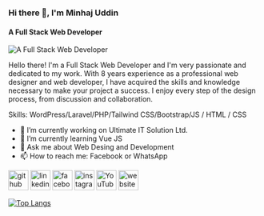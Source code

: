 ### Hi there 👋, I'm Minhaj Uddin
#### A Full Stack Web Developer
![A Full Stack Web Developer](https://scontent.fcgp29-1.fna.fbcdn.net/v/t39.30808-6/302692871_436883398432281_2328762886427285083_n.png?stp=dst-png_s960x960&_nc_cat=103&ccb=1-7&_nc_sid=cc71e4&_nc_ohc=a3GUI-pg3jIQ7kNvwG3hM0t&_nc_oc=Adln7CWHzwq2ZW8EOP5rSWEOfi0hfNnqTvOKA1SIgOqlPLJr7ubcOhZoKZxcRZuMUig&_nc_zt=23&_nc_ht=scontent.fcgp29-1.fna&_nc_gid=cJEi7IrJxwfAXHCuay-Ixw&oh=00_AfI7zo-bovw9pUuvCMiBBqqUHOW7-XlsEkdfwy8T4bLzJQ&oe=683F4008)

Hello there! I'm a Full Stack Web Developer and I'm very passionate and dedicated to my work. With 8 years experience as a professional web designer and web developer, I have acquired the skills and knowledge necessary to make your project a success. I enjoy every step of the design process, from discussion and collaboration.

Skills: WordPress/Laravel/PHP/Tailwind CSS/Bootstrap/JS / HTML / CSS

- 🔭 I’m currently working on Ultimate IT Solution Ltd. 
- 🌱 I’m currently learning Vue JS 
- 💬 Ask me about Web Desing and Development 
- 📫 How to reach me: Facebook or WhatsApp 


[<img src='https://cdn.jsdelivr.net/npm/simple-icons@3.0.1/icons/github.svg' alt='github' height='40'>](https://github.com/minhaj-it)  [<img src='https://cdn.jsdelivr.net/npm/simple-icons@3.0.1/icons/linkedin.svg' alt='linkedin' height='40'>](https://www.linkedin.com/in/https://www.linkedin.com/in/minhaj-uddin-092799179//)  [<img src='https://cdn.jsdelivr.net/npm/simple-icons@3.0.1/icons/facebook.svg' alt='facebook' height='40'>](https://www.facebook.com/https://www.facebook.com/minhajit)  [<img src='https://cdn.jsdelivr.net/npm/simple-icons@3.0.1/icons/instagram.svg' alt='instagram' height='40'>](https://www.instagram.com/https://www.instagram.com/minhajuddin_it/)  [<img src='https://cdn.jsdelivr.net/npm/simple-icons@3.0.1/icons/youtube.svg' alt='YouTube' height='40'>](https://www.youtube.com/channel/https://www.youtube.com/@skillheading)  [<img src='https://cdn.jsdelivr.net/npm/simple-icons@3.0.1/icons/icloud.svg' alt='website' height='40'>](https://minhaj-it.com/)  

[![Top Langs](https://github-readme-stats.vercel.app/api/top-langs/?username=minhaj-it)](https://github.com/anuraghazra/github-readme-stats)

